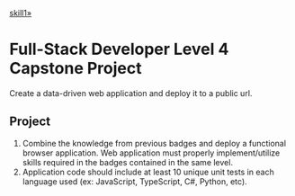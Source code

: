 [skill1»](skill1.md)

# Full-Stack Developer Level 4 Capstone Project

Create a data-driven web application and deploy it to a public url.

## Project

1. Combine the knowledge from previous badges and deploy a functional browser application. Web application must properly implement/utilize skills required in the badges contained in the same level.
2. Application code should include at least 10 unique unit tests in each language used (ex: JavaScript, TypeScript, C#, Python, etc).
